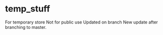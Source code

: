# temp_stuff
For temporary store
Not for public use
Updated on branch
New update after branching to master.
